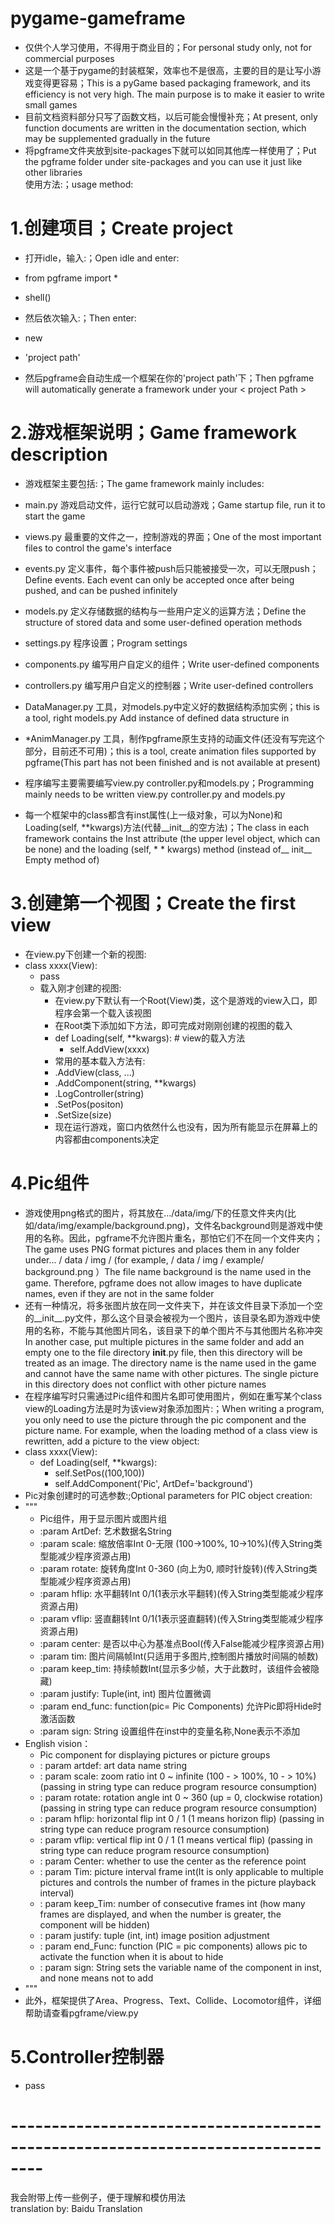 # pygame-gameframe  
* 仅供个人学习使用，不得用于商业目的；For personal study only, not for commercial purposes  
* 这是一个基于pygame的封装框架，效率也不是很高，主要的目的是让写小游戏变得更容易；This is a pyGame based packaging framework, and its efficiency is not very high. The main purpose is to make it easier to write small games  
* 目前文档资料部分只写了函数文档，以后可能会慢慢补充；At present, only function documents are written in the documentation section, which may be supplemented gradually in the future  
* 将pgframe文件夹放到site-packages下就可以如同其他库一样使用了；Put the pgframe folder under site-packages and you can use it just like other libraries  
使用方法:；usage method:  
# 1.创建项目；Create project  
* 打开idle，输入:；Open idle and enter:  
* from pgframe import *  
* shell()  
* 然后依次输入:；Then enter:  
* new  
* 'project path'
  
* 然后pgframe会自动生成一个框架在你的'project path'下；Then pgframe will automatically generate a framework under your < project Path >  
# 2.游戏框架说明；Game framework description  
* 游戏框架主要包括:；The game framework mainly includes:  
* main.py 游戏启动文件，运行它就可以启动游戏；Game startup file, run it to start the game  
* views.py 最重要的文件之一，控制游戏的界面；One of the most important files to control the game's interface  
* events.py 定义事件，每个事件被push后只能被接受一次，可以无限push；Define events. Each event can only be accepted once after being pushed, and can be pushed infinitely  
* models.py 定义存储数据的结构与一些用户定义的运算方法；Define the structure of stored data and some user-defined operation methods  
* settings.py 程序设置；Program settings  
* components.py 编写用户自定义的组件；Write user-defined components  
* controllers.py 编写用户自定义的控制器；Write user-defined controllers  
* DataManager.py 工具，对models.py中定义好的数据结构添加实例；this is a tool, right models.py Add instance of defined data structure in  
* *AnimManager.py 工具，制作pgframe原生支持的动画文件(还没有写完这个部分，目前还不可用)；this is a tool, create animation files supported by pgframe(This part has not been finished and is not available at present)  
  
* 程序编写主要需要编写view.py controller.py和models.py；Programming mainly needs to be written view.py controller.py and models.py  
  
* 每一个框架中的class都含有inst属性(上一级对象，可以为None)和Loading(self, **kwargs)方法(代替__init__的空方法)；The class in each framework contains the Inst attribute (the upper level object, which can be none) and the loading (self, * * kwargs) method (instead of__ init__ Empty method of)  
# 3.创建第一个视图；Create the first view  
* 在view.py下创建一个新的视图:  
* class xxxx(View):  
    * pass  
  * 载入刚才创建的视图:  
    * 在view.py下默认有一个Root(View)类，这个是游戏的view入口，即程序会第一个载入该视图  
    * 在Root类下添加如下方法，即可完成对刚刚创建的视图的载入  
    * def Loading(self, **kwargs):  # view的载入方法  
      * self.AddView(xxxx)  
    * 常用的基本载入方法有:  
    * .AddView(class, ...)  
    * .AddComponent(string, **kwargs)  
    * .LogController(string)  
    * .SetPos(positon)  
    * .SetSize(size)  
    * 现在运行游戏，窗口内依然什么也没有，因为所有能显示在屏幕上的内容都由components决定  
# 4.Pic组件  
  * 游戏使用png格式的图片，将其放在.../data/img/下的任意文件夹内(比如/data/img/example/background.png)，文件名background则是游戏中使用的名称。因此，pgframe不允许图片重名，那怕它们不在同一个文件夹内；The game uses PNG format pictures and places them in any folder under... / data / img / (for example, / data / img / example/ background.png ）The file name background is the name used in the game. Therefore, pgframe does not allow images to have duplicate names, even if they are not in the same folder  
  * 还有一种情况，将多张图片放在同一文件夹下，并在该文件目录下添加一个空的__init__.py文件，那么这个目录会被视为一个图片，该目录名即为游戏中使用的名称，不能与其他图片同名，该目录下的单个图片不与其他图片名称冲突In another case, put multiple pictures in the same folder and add an empty one to the file directory __init__.py file, then this directory will be treated as an image. The directory name is the name used in the game and cannot have the same name with other pictures. The single picture in this directory does not conflict with other picture names  
  * 在程序编写时只需通过Pic组件和图片名即可使用图片，例如在重写某个class view的Loading方法是时为该view对象添加图片:；When writing a program, you only need to use the picture through the pic component and the picture name. For example, when the loading method of a class view is rewritten, add a picture to the view object:  
  * class xxxx(View):  
    * def Loading(self, **kwargs):  
      * self.SetPos((100,100))  
      * self.AddComponent('Pic', ArtDef='background')  
  * Pic对象创建时的可选参数:;Optional parameters for PIC object creation:  
  * """  
    * Pic组件，用于显示图片或图片组  
    * :param ArtDef: 艺术数据名String  
    * :param scale: 缩放倍率Int 0-无限 (100->100%, 10->10%)(传入String类型能减少程序资源占用)  
    * :param rotate: 旋转角度Int 0-360 (向上为0, 顺时针旋转)(传入String类型能减少程序资源占用)  
    * :param hflip: 水平翻转Int 0/1(1表示水平翻转)(传入String类型能减少程序资源占用)  
    * :param vflip: 竖直翻转Int 0/1(1表示竖直翻转)(传入String类型能减少程序资源占用)  
    * :param center: 是否以中心为基准点Bool(传入False能减少程序资源占用)  
    * :param tim: 图片间隔帧Int(只适用于多图片,控制图片播放时间隔的帧数)  
    * :param keep_tim: 持续帧数Int(显示多少帧，大于此数时，该组件会被隐藏)  
    * :param justify: Tuple(int, int) 图片位置微调  
    * :param end_func: function(pic= Pic Components) 允许Pic即将Hide时激活函数  
    * :param sign: String 设置组件在inst中的变量名称,None表示不添加  
  * English vision：  
    * Pic component for displaying pictures or picture groups  
    * : param artdef: art data name string  
    * : param scale: zoom ratio int 0 ~ infinite (100 - > 100%, 10 - > 10%) (passing in string type can reduce program resource consumption)  
    * : param rotate: rotation angle int 0 ~ 360 (up = 0, clockwise rotation) (passing in string type can reduce program resource consumption)  
    * : param hflip: horizontal flip int 0 / 1 (1 means horizon flip) (passing in string type can reduce program resource consumption)  
    * : param vflip: vertical flip int 0 / 1 (1 means vertical flip) (passing in string type can reduce program resource consumption)  
    * : param Center: whether to use the center as the reference point  
    * : param Tim: picture interval frame int(It is only applicable to multiple pictures and controls the number of frames in the picture playback interval)  
    * : param keep_Tim: number of consecutive frames int (how many frames are displayed, and when the number is greater, the component will be hidden)  
    * : param justify: tuple (int, int) image position adjustment  
    * : param end_Func: function (PIC = pic components) allows pic to activate the function when it is about to hide  
    * : param sign: String sets the variable name of the component in inst, and none means not to add  
  * """  
  * 此外，框架提供了Area、Progress、Text、Collide、Locomotor组件，详细帮助请查看pgframe/view.py  
# 5.Controller控制器  
  * pass  
  
  
# --------------------------------------------------------------------------------  
我会附带上传一些例子，便于理解和模仿用法  
translation by: Baidu Translation  
    
  
    
